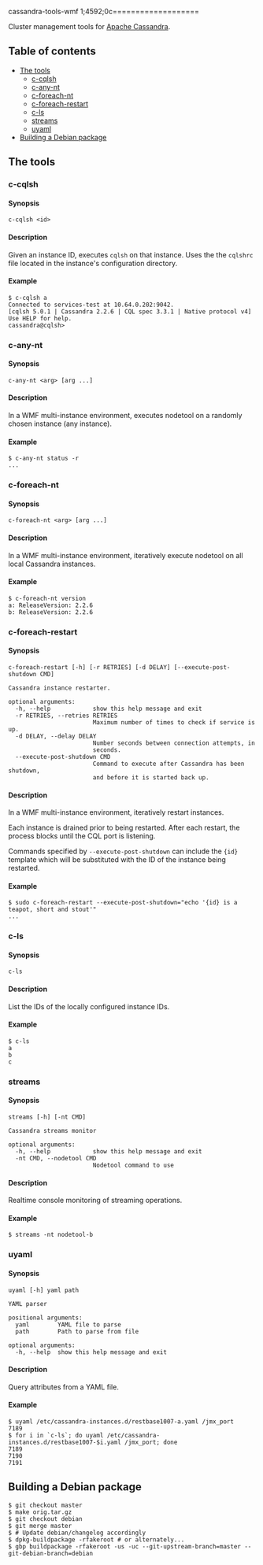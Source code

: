 cassandra-tools-wmf
1;4592;0c===================

Cluster management tools for [Apache Cassandra](http://cassandra.apache.org).


Table of contents
-----------------
- [The tools](#the-tools)
  - [c-cqlsh](#c-cqlsh)
  - [c-any-nt](#c-any-nt)
  - [c-foreach-nt](#c-foreach-nt)
  - [c-foreach-restart](#c-foreach-restart)
  - [c-ls](#c-ls)
  - [streams](#streams)
  - [uyaml](#uyaml)
- [Building a Debian package](#building-a-debian-package)


The tools
---------

### c-cqlsh
#### Synopsis
`c-cqlsh <id>`
#### Description
Given an instance ID, executes `cqlsh` on that instance.  Uses the the `cqlshrc` file located in the instance's configuration directory.
#### Example
    $ c-cqlsh a
    Connected to services-test at 10.64.0.202:9042.
    [cqlsh 5.0.1 | Cassandra 2.2.6 | CQL spec 3.3.1 | Native protocol v4]
    Use HELP for help.
    cassandra@cqlsh>

### c-any-nt
#### Synopsis
`c-any-nt <arg> [arg ...]`
#### Description
In a WMF multi-instance environment, executes nodetool on a randomly chosen instance (any instance).
#### Example
    $ c-any-nt status -r
    ...

### c-foreach-nt
#### Synopsis
`c-foreach-nt <arg> [arg ...]`
#### Description
In a WMF multi-instance environment, iteratively execute nodetool on all local Cassandra instances.
#### Example
    $ c-foreach-nt version
    a: ReleaseVersion: 2.2.6
    b: ReleaseVersion: 2.2.6

### c-foreach-restart
#### Synopsis
    c-foreach-restart [-h] [-r RETRIES] [-d DELAY] [--execute-post-shutdown CMD]
    
    Cassandra instance restarter.
    
    optional arguments:
      -h, --help            show this help message and exit
      -r RETRIES, --retries RETRIES
                            Maximum number of times to check if service is up.
      -d DELAY, --delay DELAY
                            Number seconds between connection attempts, in
                            seconds.
      --execute-post-shutdown CMD
                            Command to execute after Cassandra has been shutdown,
                            and before it is started back up.
    
#### Description
In a WMF multi-instance environment, iteratively restart instances.

Each instance is drained prior to being restarted.  After each restart, the process blocks
until the CQL port is listening.

Commands specified by `--execute-post-shutdown` can include the `{id}` template which will
be substituted with the ID of the instance being restarted.
#### Example
    $ sudo c-foreach-restart --execute-post-shutdown="echo '{id} is a teapot, short and stout'"
    ...

### c-ls
#### Synopsis
`c-ls`
#### Description
List the IDs of the locally configured instance IDs.
#### Example
    $ c-ls
    a
    b
    c

### streams
#### Synopsis
    streams [-h] [-nt CMD]
    
    Cassandra streams monitor
    
    optional arguments:
      -h, --help            show this help message and exit
      -nt CMD, --nodetool CMD
                            Nodetool command to use
    
#### Description
Realtime console monitoring of streaming operations.
#### Example
    $ streams -nt nodetool-b

### uyaml
#### Synopsis
    uyaml [-h] yaml path
    
    YAML parser
    
    positional arguments:
      yaml        YAML file to parse
      path        Path to parse from file
    
    optional arguments:
      -h, --help  show this help message and exit
    
#### Description
Query attributes from a YAML file.
#### Example
    $ uyaml /etc/cassandra-instances.d/restbase1007-a.yaml /jmx_port
    7189
    $ for i in `c-ls`; do uyaml /etc/cassandra-instances.d/restbase1007-$i.yaml /jmx_port; done
    7189
    7190
    7191


Building a Debian package
-------------------------
    $ git checkout master
    $ make orig.tar.gz
    $ git checkout debian
    $ git merge master
    $ # Update debian/changelog accordingly
    $ dpkg-buildpackage -rfakeroot # or alternately...
    $ gbp buildpackage -rfakeroot -us -uc --git-upstream-branch=master --git-debian-branch=debian
    
